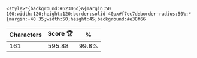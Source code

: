 `<style>*{background:#62306d}&{margin:50 100;width:120;height:120;border:solid 40px#f7ec7d;border-radius:50%;*{margin:-40 35;width:50;height:45;background:#e38f66`

| Characters | Score 🏆 | %     |
| ---------- | -------- | ----- |
| 161        | 595.88   | 99.8% |
